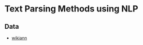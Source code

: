 # **Text Parsing Methods using NLP**

## **Data**
- [wikiann](https://huggingface.co/datasets/wikiann)

